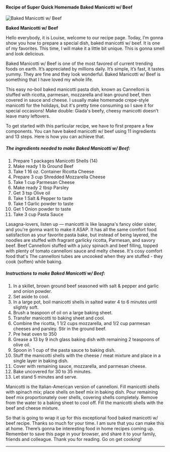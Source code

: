             

#### Recipe of Super Quick Homemade Baked Manicotti w/ Beef

![Baked Manicotti w/ Beef](https://img-global.cpcdn.com/recipes/6164250826375168/751x532cq70/baked-manicotti-w-beef-recipe-main-photo.jpg)

**Baked Manicotti w/ Beef**

Hello everybody, it is Louise, welcome to our recipe page. Today, I’m gonna show you how to prepare a special dish, baked manicotti w/ beef. It is one of my favorites. This time, I will make it a little bit unique. This is gonna smell and look delicious.

Baked Manicotti w/ Beef is one of the most favored of current trending foods on earth. It’s appreciated by millions daily. It’s simple, it’s fast, it tastes yummy. They are fine and they look wonderful. Baked Manicotti w/ Beef is something that I have loved my whole life.

This easy no-boil baked manicotti pasta dish, known as Cannelloni is stuffed with ricotta, parmesan, mozzarella and lean ground beef, then covered in sauce and cheese. I usually make homemade crepe-style manicotti for the holidays, but it's pretty time consuming so I save it for special occasions! Make double: Giada's beefy, cheesy manicotti doesn't leave many leftovers.

To get started with this particular recipe, we have to first prepare a few components. You can have baked manicotti w/ beef using 11 ingredients and 13 steps. Here is how you can achieve that.

##### The ingredients needed to make Baked Manicotti w/ Beef:

1.  Prepare 1 packages Manicotti Shells (14)
2.  Make ready 1 lb Ground Beef
3.  Take 1 16 oz. Container Ricotta Cheese
4.  Prepare 3 cup Shredded Mozzarella Cheese
5.  Take 1 cup Parmesan Cheese
6.  Make ready 2 tbsp Parsley
7.  Get 3 tsp Olive oil
8.  Take 1 Salt & Pepper to taste
9.  Take 1 Garlic powder to taste
10.  Get 1 Onion powder to taste
11.  Take 3 cup Pasta Sauce

Lasagna-lovers, listen up — manicotti is like lasagna's fancy older sister, and you're gonna want to make it ASAP. It has all the same comfort food satisfaction as your favorite pasta bake, but instead of being layered, the noodles are stuffed with fragrant garlicky ricotta, Parmesan, and savory beef. Beef Cannelloni stuffed with a juicy spinach and beef filling, topped with plenty of tomato cannelloni sauce and melty cheese. It's cosy comfort food that's The cannelloni tubes are uncooked when they are stuffed - they cook (soften) while baking.

##### Instructions to make Baked Manicotti w/ Beef:

1.  In a skillet, brown ground beef seasoned with salt & pepper and garlic and onion powder.
2.  Set aside to cool.
3.  In a large pot, boil manicotti shells in salted water 4 to 6 minutes until slightly soft.
4.  Brush a teaspoon of oil on a large baking sheet.
5.  Transfer manicotti to baking sheet and cool.
6.  Combine the ricotta, 1 1/2 cups mozzarella, and 1/2 cup parmesan cheeses and parsley. Stir in the ground beef.
7.  Pre heat oven to 350
8.  Grease a 13 by 9 inch glass baking dish with remaining 2 teaspoons of olive oil.
9.  Spoon in 1 cup of the pasta sauce to baking dish.
10.  Stuff the manicotti shells with the cheese / meat mixture and place in a single layer in baking dish.
11.  Cover with remaining sauce, mozzarella, and parmesan cheese.
12.  Bake uncovered for 30 to 35 minutes.
13.  Let stand 5 minutes and serve.

Manicotti is the Italian-American version of cannelloni. Fill manicotti shells with spinach mix; place shells on beef mix in baking dish. Pour remaining beef mix proportionately over shells, covering shells completely. Remove from the water to a baking sheet to cool off. Fill the manicotti shells with the beef and cheese mixture.

So that is going to wrap it up for this exceptional food baked manicotti w/ beef recipe. Thanks so much for your time. I am sure that you can make this at home. There’s gonna be interesting food in home recipes coming up. Remember to save this page in your browser, and share it to your family, friends and colleague. Thank you for reading. Go on get cooking!

* * *